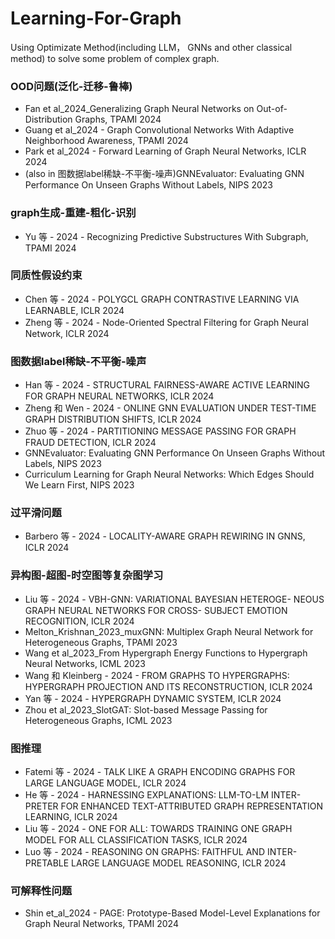 # Learning-For-Graph
Using Optimizate Method(including LLM， GNNs and other classical method) to solve some problem of complex graph.

### OOD问题(泛化-迁移-鲁棒)

- Fan et al_2024_Generalizing Graph Neural Networks on Out-of-Distribution Graphs, TPAMI 2024
- Guang et al_2024 - Graph Convolutional Networks With Adaptive Neighborhood Awareness, TPAMI 2024
- Park et al_2024 - Forward Learning of Graph Neural Networks, ICLR 2024
- (also in 图数据label稀缺-不平衡-噪声)GNNEvaluator: Evaluating GNN Performance On Unseen Graphs Without Labels, NIPS 2023

### graph生成-重建-粗化-识别

- Yu 等 - 2024 - Recognizing Predictive Substructures With Subgraph, TPAMI 2024


### 同质性假设约束

- Chen 等 - 2024 - POLYGCL GRAPH CONTRASTIVE LEARNING VIA LEARNABLE, ICLR 2024
- Zheng 等 - 2024 - Node-Oriented Spectral Filtering for Graph Neural Network, ICLR 2024

### 图数据label稀缺-不平衡-噪声

- Han 等 - 2024 - STRUCTURAL FAIRNESS-AWARE ACTIVE LEARNING FOR GRAPH NEURAL NETWORKS, ICLR 2024
- Zheng 和 Wen - 2024 - ONLINE GNN EVALUATION UNDER TEST-TIME GRAPH DISTRIBUTION SHIFTS, ICLR 2024
- Zhuo 等 - 2024 - PARTITIONING MESSAGE PASSING FOR GRAPH FRAUD DETECTION, ICLR 2024
- GNNEvaluator: Evaluating GNN Performance On Unseen Graphs Without Labels, NIPS 2023
- Curriculum Learning for Graph Neural Networks: Which Edges Should We Learn First, NIPS 2023

### 过平滑问题

- Barbero 等 - 2024 - LOCALITY-AWARE GRAPH REWIRING IN GNNS, ICLR 2024

### 异构图-超图-时空图等复杂图学习

- Liu 等 - 2024 - VBH-GNN: VARIATIONAL BAYESIAN HETEROGE- NEOUS GRAPH NEURAL NETWORKS FOR CROSS- SUBJECT EMOTION RECOGNITION, ICLR 2024
- Melton_Krishnan_2023_muxGNN: Multiplex Graph Neural Network for Heterogeneous Graphs, TPAMI 2023
- Wang et al_2023_From Hypergraph Energy Functions to Hypergraph Neural Networks, ICML 2023
- Wang 和 Kleinberg - 2024 - FROM GRAPHS TO HYPERGRAPHS: HYPERGRAPH PROJECTION AND ITS RECONSTRUCTION, ICLR 2024
- Yan 等 - 2024 - HYPERGRAPH DYNAMIC SYSTEM, ICLR 2024
- Zhou et al_2023_SlotGAT: Slot-based Message Passing for Heterogeneous Graphs, ICML 2023

### 图推理

- Fatemi 等 - 2024 - TALK LIKE A GRAPH ENCODING GRAPHS FOR LARGE LANGUAGE MODEL, ICLR 2024
- He 等 - 2024 - HARNESSING EXPLANATIONS: LLM-TO-LM INTER- PRETER FOR ENHANCED TEXT-ATTRIBUTED GRAPH REPRESENTATION LEARNING, ICLR 2024
- Liu 等 - 2024 - ONE FOR ALL: TOWARDS TRAINING ONE GRAPH MODEL FOR ALL CLASSIFICATION TASKS, ICLR 2024
- Luo 等 - 2024 - REASONING ON GRAPHS: FAITHFUL AND INTER- PRETABLE LARGE LANGUAGE MODEL REASONING, ICLR 2024


### 可解释性问题

- Shin et_al_2024 - PAGE: Prototype-Based Model-Level Explanations for Graph Neural Networks, TPAMI 2024
